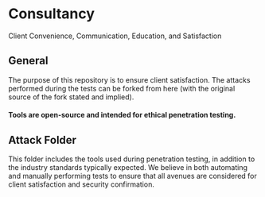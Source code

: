 # Consultancy
Client Convenience, Communication, Education, and Satisfaction 

## General
The purpose of this repository is to ensure client satisfaction. The attacks performed during the tests can be forked from here (with the original source of the fork stated and implied). 

#### Tools are open-source and intended for ethical penetration testing.

## Attack Folder
This folder includes the tools used during penetration testing, in addition to the industry standards typically expected. We believe in both automating and manually performing tests to ensure that all avenues are considered for client satisfaction and security confirmation.
